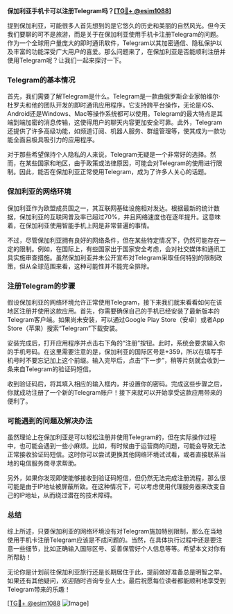 **保加利亚手机卡可以注册Telegram吗？[[TG💪+ @esim1088](https://t.me/s/esim1088)]**

提到保加利亚，可能很多人首先想到的是它悠久的历史和美丽的自然风光。但今天我们要聊的可不是旅游，而是关于在保加利亚使用手机卡注册Telegram的问题。作为一个全球用户量庞大的即时通讯软件，Telegram以其加密通信、隐私保护以及丰富的功能深受广大用户的喜爱。那么问题来了，在保加利亚是否能顺利注册并使用Telegram呢？让我们一起来探讨一下。

### Telegram的基本情况

首先，我们需要了解Telegram是什么。Telegram是一款由俄罗斯企业家帕维尔·杜罗夫和他的团队开发的即时通讯应用程序。它支持跨平台操作，无论是iOS、Android还是Windows、Mac等操作系统都可以使用。Telegram的最大特点是其端到端加密的消息传输，这使得用户的聊天内容更加安全可靠。此外，Telegram还提供了许多高级功能，如频道订阅、机器人服务、群组管理等，使其成为一款功能全面且极具吸引力的应用程序。

对于那些希望保持个人隐私的人来说，Telegram无疑是一个非常好的选择。然而，在某些国家和地区，由于政策或法律原因，可能会对Telegram的使用进行限制。因此，能否在保加利亚正常使用Telegram，成为了许多人关心的话题。

### 保加利亚的网络环境

保加利亚作为欧盟成员国之一，其互联网基础设施相对发达。根据最新的统计数据，保加利亚的互联网普及率已超过70%，并且网络速度也在逐年提升。这意味着，在保加利亚使用智能手机上网是非常普遍的事情。

不过，尽管保加利亚拥有良好的网络条件，但在某些特定情况下，仍然可能存在一定的限制。例如，在国际上，有些国家出于国家安全考虑，会对社交媒体和通讯工具实施审查措施。虽然保加利亚并未公开宣布对Telegram采取任何特别的限制政策，但从全球范围来看，这种可能性并不能完全排除。

### 注册Telegram的步骤

假设保加利亚的网络环境允许正常使用Telegram，接下来我们就来看看如何在该地区注册并使用这款应用。首先，你需要确保自己的手机已经安装了最新版本的Telegram客户端。如果尚未安装，可以通过Google Play Store（安卓）或者App Store（苹果）搜索“Telegram”下载安装。

安装完成后，打开应用程序并点击右下角的“注册”按钮。此时，系统会要求输入你的手机号码。在这里需要注意的是，保加利亚的国际区号是+359，所以在填写手机号时不要忘记加上这个前缀。输入完毕后，点击“下一步”，稍等片刻就会收到一条来自Telegram的验证码短信。

收到验证码后，将其填入相应的输入框内，并设置你的密码。完成这些步骤之后，你就成功注册了一个新的Telegram账户！接下来就可以开始享受这款应用带来的便利了。

### 可能遇到的问题及解决办法

虽然理论上在保加利亚是可以轻松注册并使用Telegram的，但在实际操作过程中，也可能会遇到一些小麻烦。比如，有时候由于运营商的问题，可能会导致无法正常接收验证码短信。这时你可以尝试更换其他网络环境试试看，或者直接联系当地的电信服务商寻求帮助。

另外，如果你发现即使能够接收到验证码短信，但仍然无法完成注册流程，那么很可能是由于IP地址被屏蔽所致。在这种情况下，可以考虑使用代理服务器来改变自己的IP地址，从而绕过潜在的技术障碍。

### 总结

综上所述，只要保加利亚的网络环境没有对Telegram施加特别限制，那么在当地使用手机卡注册Telegram应该是不成问题的。当然，在具体执行过程中还是要注意一些细节，比如正确输入国际区号、妥善保管好个人信息等等。希望本文对你有所帮助！

无论你是计划前往保加利亚旅行还是长期居住于此，提前做好准备总是明智之举。如果还有其他疑问，欢迎随时咨询专业人士。最后祝愿每位读者都能顺利地享受到Telegram带来的乐趣！

[[TG💪+ @esim1088](https://t.me/s/esim1088) ![Image](https://i.postimg.cc/4NQfJmqS/Snipaste-2025-05-13-00-14-12.png)]